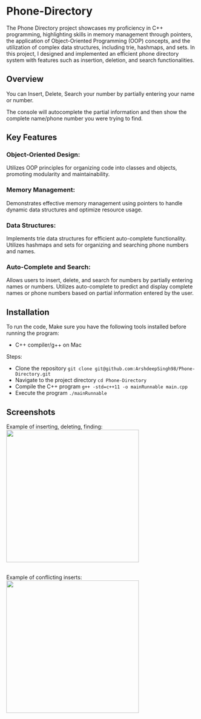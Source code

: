 # Phone-Directory
 The Phone Directory project showcases my proficiency in C++ programming, highlighting skills in memory management through pointers, the application of Object-Oriented Programming (OOP) concepts, and the utilization of complex data structures, including trie, hashmaps, and sets. In this project, I designed and implemented an efficient phone directory system with features such as insertion, deletion, and search functionalities.

## Overview
You can Insert, Delete, Search your number by partially entering your name or number.

The console will autocomplete the partial information and then show the complete name/phone number you were trying to find.

## Key Features

### Object-Oriented Design:
Utilizes OOP principles for organizing code into classes and objects, promoting modularity and maintainability.

### Memory Management:
Demonstrates effective memory management using pointers to handle dynamic data structures and optimize resource usage.

### Data Structures:
Implements trie data structures for efficient auto-complete functionality.
Utilizes hashmaps and sets for organizing and searching phone numbers and names.

### Auto-Complete and Search:
Allows users to insert, delete, and search for numbers by partially entering names or numbers.
Utilizes auto-complete to predict and display complete names or phone numbers based on partial information entered by the user.

## Installation
To run the code, Make sure you have the following tools installed before running the program:
- C++ compiler/g++ on Mac

Steps:
- Clone the repository
 ```git clone git@github.com:ArshdeepSingh98/Phone-Directory.git```
- Navigate to the project directory
```cd Phone-Directory``` 
- Compile the C++ program
```g++ -std=c++11 -o mainRunnable main.cpp```
- Execute the program
```./mainRunnable```

## Screenshots
Example of inserting, deleting, finding:
<img src="showcase.png" width="350">

<br>
Example of conflicting inserts: <br>
<img src="showcase2.png" width="350">